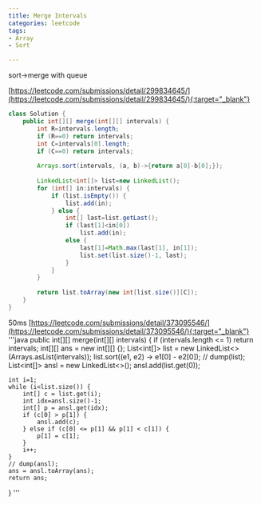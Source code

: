 ```yaml
---
title: Merge Intervals
categories: leetcode
tags:
- Array
- Sort

---
```


sort->merge with queue

[https://leetcode.com/submissions/detail/299834645/](https://leetcode.com/submissions/detail/299834645/){:target="_blank"}

```java
class Solution {
    public int[][] merge(int[][] intervals) {
        int R=intervals.length;
        if (R==0) return intervals;
        int C=intervals[0].length;
        if (C==0) return intervals;
        
        Arrays.sort(intervals, (a, b)->{return a[0]-b[0];});
        
        LinkedList<int[]> list=new LinkedList();
        for (int[] in:intervals) {
            if (list.isEmpty()) {
                list.add(in);
            } else {
                int[] last=list.getLast();
                if (last[1]<in[0])
                    list.add(in);
                else {
                    last[1]=Math.max(last[1], in[1]);
                    list.set(list.size()-1, last);
                }
            }
        }
        
        return list.toArray(new int[list.size()][C]);
    }
}
```

50ms
[https://leetcode.com/submissions/detail/373095546/](https://leetcode.com/submissions/detail/373095546/){:target="_blank"}
'''java
public int[][] merge(int[][] intervals) {
 if (intervals.length <= 1)
        return intervals;
    int[][] ans = new int[][] {};
    List<int[]> list = new LinkedList<>(Arrays.asList(intervals));
    list.sort((e1, e2) -> e1[0] - e2[0]);
    // dump(list);
    List<int[]> ansl = new LinkedList<>();
    ansl.add(list.get(0));

    int i=1;
    while (i<list.size()) {
        int[] c = list.get(i);
        int idx=ansl.size()-1;
        int[] p = ansl.get(idx);
        if (c[0] > p[1]) {
            ansl.add(c);
        } else if (c[0] <= p[1] && p[1] < c[1]) {
            p[1] = c[1];
        }
        i++;
    }
    // dump(ansl);
    ans = ansl.toArray(ans);
    return ans;
}
'''
